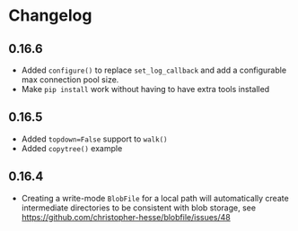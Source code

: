 # Changelog

## 0.16.6

* Added `configure()` to replace `set_log_callback` and add a configurable max connection pool size.
* Make `pip install` work without having to have extra tools installed

## 0.16.5

* Added `topdown=False` support to `walk()`
* Added `copytree()` example

## 0.16.4

* Creating a write-mode `BlobFile` for a local path will automatically create intermediate directories to be consistent with blob storage, see https://github.com/christopher-hesse/blobfile/issues/48